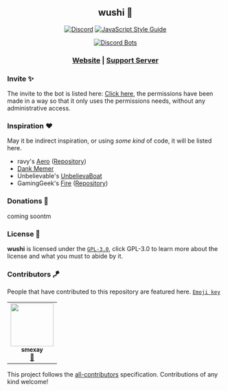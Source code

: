 <div align="center">

## wushi 🍣
[![Discord](https://discordapp.com/api/guilds/777620712193392650/widget.png?style=shield)](https://discord.gg/7MtXvNB)
[![JavaScript Style Guide](https://img.shields.io/badge/code_style-standard-brightgreen.svg)](https://standardjs.com)

[![Discord Bots](https://top.gg/api/widget/755526238466080830.svg)](https://top.gg/bot/755526238466080830)

### [Website](https://wushibot.xyz) | [Support Server](https://discord.gg/zwmqwjrxR9)

</div>

### Invite ✨

The invite to the bot is listed here: [Click here](https://discord.com/oauth2/authorize?client_id=755526238466080830&permissions=1275456512&scope=bot), the permissions have been made in a way so that it only uses the permissions needs, without any administrative access. 

### Inspiration ❤️

May it be indirect inspiration, or using *some kind* of code, it will be listed here.

- ravy's [Aero](https://get.aero.bot) ([Repository](https://git.farfrom.earth/aero))
- [Dank Memer](http://dankmemer.lol/)
- Unbelievable's [UnbelievaBoat](https://unb.pizza)
- GamingGeek's [Fire](https://fire.gaminggeek.dev) ([Repository](https://github.com/FireDiscordBot/bot))

### Donations 💸

coming soontm

### License 📜

**wushi** is licensed under the [`GPL-3.0`](https://choosealicense.com/licenses/gpl-3.0/), click GPL-3.0 to learn more about the license and what you must to abide by it.


### Contributors 🪁

People that have contributed to this repository are featured here. [`Emoji key`](https://allcontributors.org/docs/en/emoji-key)

<!-- ALL-CONTRIBUTORS-LIST:START - Do not remove or modify this section -->
<table>
  <tr>
    <td align="center"><a href="https://github.com/smexay"><img src="https://avatars1.githubusercontent.com/u/47870580?s=460&u=4e262eefd825c910b2dcdd0e37900c40fdc1c3e1&v=4" width="100px;" alt=""/><br /><sub><b>smexay</b></sub></a><br /><a href="#ideas-smexay" title="Ideas">🤔</a></td>
  </tr>
</table>
<!-- ALL-CONTRIBUTORS-LIST:END -->

This project follows the [all-contributors](https://github.com/all-contributors/all-contributors) specification. Contributions of any kind welcome!
